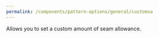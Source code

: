 ```yaml
---
permalink: /components/pattern-options/general/customsa
---
```


Allows you to set a custom amount of seam allowance.
